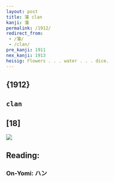 ```yaml
---
layout: post
title: 藩 clan
kanji: 藩
permalink: /1912/
redirect_from:
 - /藩/
 - /clan/
pre_kanji: 1911
nex_kanji: 1913
heisig: Flowers . . . water . . . dice.
---
```


## {1912}

## `clan`

## [18]

<div class="stroke"><img src="E897A9.png" /></div>

## Reading:

### On-Yomi: ハン
